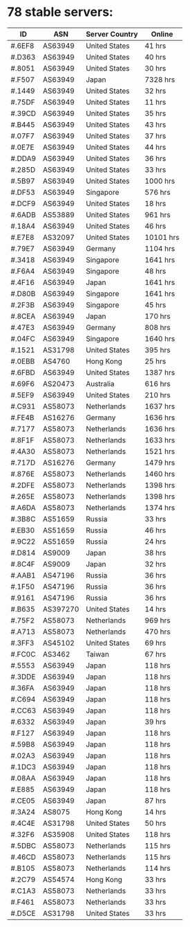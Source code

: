 # 78 stable servers:

| ID | ASN | Server Country | Online |
| ------ | ------ | ------ | ------ |
| #.6EF8 | AS63949 | United States | 41 hrs |
| #.D363 | AS63949 | United States | 40 hrs |
| #.8051 | AS63949 | United States | 30 hrs |
| #.F507 | AS63949 | Japan | 7328 hrs |
| #.1449 | AS63949 | United States | 32 hrs |
| #.75DF | AS63949 | United States | 11 hrs |
| #.39CD | AS63949 | United States | 35 hrs |
| #.B445 | AS63949 | United States | 43 hrs |
| #.07F7 | AS63949 | United States | 37 hrs |
| #.0E7E | AS63949 | United States | 44 hrs |
| #.DDA9 | AS63949 | United States | 36 hrs |
| #.285D | AS63949 | United States | 33 hrs |
| #.5B97 | AS63949 | United States | 1000 hrs |
| #.DF53 | AS63949 | Singapore | 576 hrs |
| #.DCF9 | AS63949 | United States | 18 hrs |
| #.6ADB | AS53889 | United States | 961 hrs |
| #.18A4 | AS63949 | United States | 46 hrs |
| #.E7E8 | AS32097 | United States | 10101 hrs |
| #.79E7 | AS63949 | Germany | 1104 hrs |
| #.3418 | AS63949 | Singapore | 1641 hrs |
| #.F6A4 | AS63949 | Singapore | 48 hrs |
| #.4F16 | AS63949 | Japan | 1641 hrs |
| #.D80B | AS63949 | Singapore | 1641 hrs |
| #.2F3B | AS63949 | Singapore | 45 hrs |
| #.8CEA | AS63949 | Japan | 170 hrs |
| #.47E3 | AS63949 | Germany | 808 hrs |
| #.04FC | AS63949 | Singapore | 1640 hrs |
| #.1521 | AS31798 | United States | 395 hrs |
| #.0EBB | AS4760 | Hong Kong | 25 hrs |
| #.6FBD | AS63949 | United States | 1387 hrs |
| #.69F6 | AS20473 | Australia | 616 hrs |
| #.5EF9 | AS63949 | United States | 210 hrs |
| #.C931 | AS58073 | Netherlands | 1637 hrs |
| #.FE4B | AS16276 | Germany | 1636 hrs |
| #.7177 | AS58073 | Netherlands | 1636 hrs |
| #.8F1F | AS58073 | Netherlands | 1633 hrs |
| #.4A30 | AS58073 | Netherlands | 1521 hrs |
| #.717D | AS16276 | Germany | 1479 hrs |
| #.876E | AS58073 | Netherlands | 1460 hrs |
| #.2DFE | AS58073 | Netherlands | 1398 hrs |
| #.265E | AS58073 | Netherlands | 1398 hrs |
| #.A6DA | AS58073 | Netherlands | 1374 hrs |
| #.3B8C | AS51659 | Russia | 33 hrs |
| #.EB30 | AS51659 | Russia | 46 hrs |
| #.9C22 | AS51659 | Russia | 24 hrs |
| #.D814 | AS9009 | Japan | 38 hrs |
| #.8C4F | AS9009 | Japan | 32 hrs |
| #.AAB1 | AS47196 | Russia | 36 hrs |
| #.1F50 | AS47196 | Russia | 36 hrs |
| #.9161 | AS47196 | Russia | 36 hrs |
| #.B635 | AS397270 | United States | 14 hrs |
| #.75F2 | AS58073 | Netherlands | 969 hrs |
| #.A713 | AS58073 | Netherlands | 470 hrs |
| #.3FF3 | AS45102 | United States | 69 hrs |
| #.FC0C | AS3462 | Taiwan | 67 hrs |
| #.5553 | AS63949 | Japan | 118 hrs |
| #.3DDE | AS63949 | Japan | 118 hrs |
| #.36FA | AS63949 | Japan | 118 hrs |
| #.C694 | AS63949 | Japan | 118 hrs |
| #.CC63 | AS63949 | Japan | 118 hrs |
| #.6332 | AS63949 | Japan | 39 hrs |
| #.F127 | AS63949 | Japan | 118 hrs |
| #.59B8 | AS63949 | Japan | 118 hrs |
| #.02A3 | AS63949 | Japan | 118 hrs |
| #.1DC3 | AS63949 | Japan | 118 hrs |
| #.08AA | AS63949 | Japan | 118 hrs |
| #.E885 | AS63949 | Japan | 118 hrs |
| #.CE05 | AS63949 | Japan | 87 hrs |
| #.3A24 | AS8075 | Hong Kong | 14 hrs |
| #.4C4E | AS31798 | United States | 50 hrs |
| #.32F6 | AS35908 | United States | 118 hrs |
| #.5DBC | AS58073 | Netherlands | 115 hrs |
| #.46CD | AS58073 | Netherlands | 115 hrs |
| #.B105 | AS58073 | Netherlands | 114 hrs |
| #.2C79 | AS54574 | Hong Kong | 33 hrs |
| #.C1A3 | AS58073 | Netherlands | 33 hrs |
| #.F461 | AS58073 | Netherlands | 33 hrs |
| #.D5CE | AS31798 | United States | 33 hrs |

